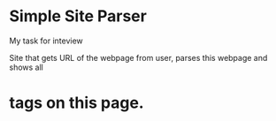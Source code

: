 Simple Site Parser
=========================

My task for inteview

Site that gets URL of the webpage from user, parses this webpage and shows all <H1> tags on this page.
